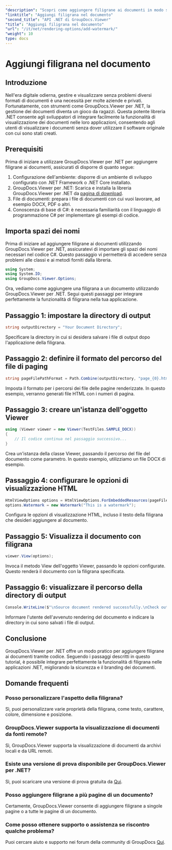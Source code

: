 ```yaml
---
"description": "Scopri come aggiungere filigrane ai documenti in modo semplice utilizzando GroupDocs.Viewer per .NET. Migliora la sicurezza e il branding dei documenti con questo tutorial semplice da seguire."
"linktitle": "Aggiungi filigrana nel documento"
"second_title": "API .NET di GroupDocs.Viewer"
"title": "Aggiungi filigrana nel documento"
"url": "/it/net/rendering-options/add-watermark/"
"weight": 10
type: docs
---
```

# Aggiungi filigrana nel documento

## Introduzione
Nell'era digitale odierna, gestire e visualizzare senza problemi diversi formati di documenti è una necessità per molte aziende e privati. Fortunatamente, con strumenti come GroupDocs.Viewer per .NET, la gestione dei documenti diventa un gioco da ragazzi. Questa potente libreria .NET consente agli sviluppatori di integrare facilmente la funzionalità di visualizzazione dei documenti nelle loro applicazioni, consentendo agli utenti di visualizzare i documenti senza dover utilizzare il software originale con cui sono stati creati.
## Prerequisiti
Prima di iniziare a utilizzare GroupDocs.Viewer per .NET per aggiungere filigrane ai documenti, assicurati di disporre di quanto segue:
1. Configurazione dell'ambiente: disporre di un ambiente di sviluppo configurato con .NET Framework o .NET Core installato.
2. GroupDocs.Viewer per .NET: Scarica e installa la libreria GroupDocs.Viewer per .NET da [pagina di download](https://releases.groupdocs.com/viewer/net/).
3. File di documenti: prepara i file di documenti con cui vuoi lavorare, ad esempio DOCX, PDF o altri.
4. Conoscenza di base di C#: è necessaria familiarità con il linguaggio di programmazione C# per implementare gli esempi di codice.

## Importa spazi dei nomi
Prima di iniziare ad aggiungere filigrane ai documenti utilizzando GroupDocs.Viewer per .NET, assicuratevi di importare gli spazi dei nomi necessari nel codice C#. Questo passaggio vi permetterà di accedere senza problemi alle classi e ai metodi forniti dalla libreria.

```csharp
using System;
using System.IO;
using GroupDocs.Viewer.Options;
```

Ora, vediamo come aggiungere una filigrana a un documento utilizzando GroupDocs.Viewer per .NET. Segui questi passaggi per integrare perfettamente la funzionalità di filigrana nella tua applicazione.
## Passaggio 1: impostare la directory di output
```csharp
string outputDirectory = "Your Document Directory";
```
Specificare la directory in cui si desidera salvare i file di output dopo l'applicazione della filigrana.
## Passaggio 2: definire il formato del percorso del file di paging
```csharp
string pageFilePathFormat = Path.Combine(outputDirectory, "page_{0}.html");
```
Imposta il formato per i percorsi dei file delle pagine renderizzate. In questo esempio, verranno generati file HTML con i numeri di pagina.
## Passaggio 3: creare un'istanza dell'oggetto Viewer
```csharp
using (Viewer viewer = new Viewer(TestFiles.SAMPLE_DOCX))
{
    // Il codice continua nel passaggio successivo...
}
```
Crea un'istanza della classe Viewer, passando il percorso del file del documento come parametro. In questo esempio, utilizziamo un file DOCX di esempio.
## Passaggio 4: configurare le opzioni di visualizzazione HTML
```csharp
HtmlViewOptions options = HtmlViewOptions.ForEmbeddedResources(pageFilePathFormat);
options.Watermark = new Watermark("This is a watermark");
```
Configura le opzioni di visualizzazione HTML, incluso il testo della filigrana che desideri aggiungere al documento.
## Passaggio 5: Visualizza il documento con filigrana
```csharp
viewer.View(options);
```
Invoca il metodo View dell'oggetto Viewer, passando le opzioni configurate. Questo renderà il documento con la filigrana specificata.
## Passaggio 6: visualizzare il percorso della directory di output
```csharp
Console.WriteLine($"\nSource document rendered successfully.\nCheck output in {outputDirectory}.");
```
Informare l'utente dell'avvenuto rendering del documento e indicare la directory in cui sono salvati i file di output.

## Conclusione
GroupDocs.Viewer per .NET offre un modo pratico per aggiungere filigrane ai documenti tramite codice. Seguendo i passaggi descritti in questo tutorial, è possibile integrare perfettamente la funzionalità di filigrana nelle applicazioni .NET, migliorando la sicurezza e il branding dei documenti.
## Domande frequenti
### Posso personalizzare l'aspetto della filigrana?
Sì, puoi personalizzare varie proprietà della filigrana, come testo, carattere, colore, dimensione e posizione.
### GroupDocs.Viewer supporta la visualizzazione di documenti da fonti remote?
Sì, GroupDocs.Viewer supporta la visualizzazione di documenti da archivi locali e da URL remoti.
### Esiste una versione di prova disponibile per GroupDocs.Viewer per .NET?
Sì, puoi scaricare una versione di prova gratuita da [Qui](https://releases.groupdocs.com/).
### Posso aggiungere filigrane a più pagine di un documento?
Certamente, GroupDocs.Viewer consente di aggiungere filigrane a singole pagine o a tutte le pagine di un documento.
### Come posso ottenere supporto o assistenza se riscontro qualche problema?
Puoi cercare aiuto e supporto nei forum della community di GroupDocs [Qui](https://forum.groupdocs.com/c/viewer/9).